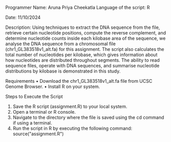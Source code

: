 Programmer Name: Aruna Priya Cheekatla
Language of the script: R

Date: 11/10/2024

Description: 
Using techniques to extract the DNA sequence from the file, retrieve certain nucleotide positions, compute the reverse complement, and determine nucleotide counts inside each kilobase area of the sequence, we analyse the DNA sequence from a chromosomal file (chr1_GL383518v1_alt.fa) for this assignment. The script also calculates the total number of nucleotides per kilobase, which gives information about how nucleotides are distributed throughout segments. The ability to read sequence files, operate with DNA sequences, and summarise nucleotide distributions by kilobase is demonstrated in this study.

Requirements
•	Download the chr1_GL383518v1_alt.fa file from UCSC Genome Browser.
•	Install R on your system.

Steps to Execute the Script
1.	Save the R script (assignment.R) to your local system.
2.	Open a terminal or R console.
3.	Navigate to the directory where the file is saved using the cd command if using a terminal.
4.	Run the script in R by executing the following command:
source("assignment.R")


